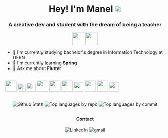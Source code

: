 <h1 align="center">Hey! I'm Manel <img src="https://media.giphy.com/media/hvRJCLFzcasrR4ia7z/giphy.gif" width="20px"> </h1>
<h3 align="center">A creative dev and student with the dream of being a teacher</h3>

<p align="center"> <img src="https://www.vectorlogo.zone/logos/linux/linux-icon.svg" width="40px"><img src="https://www.vectorlogo.zone/logos/ubuntu/ubuntu-icon.svg" width="40px"></p>

-   🔭 I'm currently studying bachelor's degree in Information Technology at UFRN
-   🌱 I'm currently learning **Spring**
-   💬 Ask me about **Flutter**

##

<img src="https://seeklogo.com/images/D/dart-logo-FDA1939EC4-seeklogo.com.png" width="35px"> <img src="https://seeklogo.com/images/F/firebase-logo-402F407EE0-seeklogo.com.png" width="25px"> <img src="https://seeklogo.com/images/F/flutter-logo-5086DD11C5-seeklogo.com.png" width="28px"> <img src="https://seeklogo.com/images/T/typescript-logo-B29A3F462D-seeklogo.com.png" width="35px"> <img src="https://seeklogo.com/images/S/spring-logo-9A2BC78AAF-seeklogo.com.png" width="35px"> <img src="https://seeklogo.com/images/G/git-logo-CD8D6F1C09-seeklogo.com.png" width="35px"> <img src="https://seeklogo.com/images/A/android-studio-logo-1EE788C6EC-seeklogo.com.png" width="30px"> <img src="https://seeklogo.com/images/V/visual-studio-code-logo-449D71944F-seeklogo.com.png" width="35px"> <img src="https://seeklogo.com/images/I/intellij-idea-logo-F0395EF783-seeklogo.com.png" width="35px"> <img src="https://seeklogo.com/images/V/vim-logo-A3E02B1F74-seeklogo.com.png" width="30px">

##

<div align="center">

![Github Stats](http://github-profile-summary-cards.vercel.app/api/cards/profile-details?username=manuelzzz&theme=github_dark)
![Top languages by repo](http://github-profile-summary-cards.vercel.app/api/cards/repos-per-language?username=manuelzzz&theme=github_dark) ![Top languages by commit](http://github-profile-summary-cards.vercel.app/api/cards/most-commit-language?username=manuelzzz&theme=github_dark)

##

#### Contact

[![Linkedin](https://img.shields.io/badge/LinkedIn-0077B5?style=for-the-badge&logo=linkedin&logoColor=white)](https://www.linkedin.com/in/manelll/) [![gmail](https://img.shields.io/badge/Gmail-D14836?style=for-the-badge&logo=gmail&logoColor=white)](mailto:testando.apps.manel@gmail.com)

</div>
